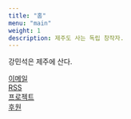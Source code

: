 ```yaml
---
title: "홈"
menu: "main"
weight: 1
description: 제주도 사는 독립 창작자.
---
```


<style>
li {
  list-style: none;
}

ul {
  padding: 0;
}
</style>

강민석은 제주에 산다.

<ul>
<li><a href="https://letterbird.co/kang">이메일</a></li>
<li><a href="https://kangminsuk.com/ko/blog/index.xml">RSS</a></li>
<li><a href="https://kangminsuk.com/my-apps/">프로젝트</a></li>
<li><a href="https://ko-fi.com/kangminsuk">후원</a></li>
</ul>